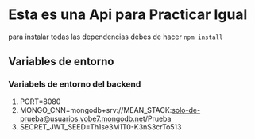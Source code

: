 # Esta es una Api para Practicar Igual
para instalar todas las dependencias debes de hacer ```npm install```

## Variables de entorno

### Variabels de entorno del backend
1. PORT=8080
2. MONGO_CNN=mongodb+srv://MEAN_STACK:solo-de-prueba@usuarios.vobe7.mongodb.net/Prueba
3. SECRET_JWT_SEED=Th1se3M1T0-K3nS3crTo513

